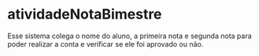 # atividadeNotaBimestre
Esse sistema colega o nome do aluno, a primeira nota e segunda nota para poder realizar a conta e verificar se ele foi aprovado ou não.
